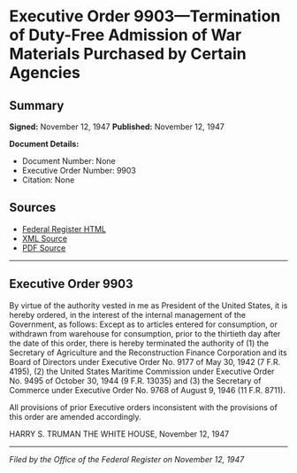 # Executive Order 9903—Termination of Duty-Free Admission of War Materials Purchased by Certain Agencies

## Summary

**Signed:** November 12, 1947
**Published:** November 12, 1947

**Document Details:**
- Document Number: None
- Executive Order Number: 9903
- Citation: None

## Sources
- [Federal Register HTML](https://www.presidency.ucsb.edu/documents/executive-order-9903-termination-duty-free-admission-war-materials-purchased-certain)
- [XML Source](None)
- [PDF Source](None)

---

## Executive Order 9903

By virtue of the authority vested in me as President of the United States, it is hereby ordered, in the interest of the internal management of the Government, as follows:
Except as to articles entered for consumption, or withdrawn from warehouse for consumption, prior to the thirtieth day after the date of this order, there is hereby terminated the authority of (1) the Secretary of Agriculture and the Reconstruction Finance Corporation and its Board of Directors under Executive Order No. 9177 of May 30, 1942 (7 F.R. 4195), (2) the United States Maritime Commission under Executive Order No. 9495 of October 30, 1944 (9 F.R. 13035) and (3) the Secretary of Commerce under Executive Order No. 9768 of August 9, 1946 (11 F.R. 8711).

All provisions of prior Executive orders inconsistent with the provisions of this order are amended accordingly.

HARRY S. TRUMAN
THE WHITE HOUSE,
November 12, 1947

---

*Filed by the Office of the Federal Register on November 12, 1947*
